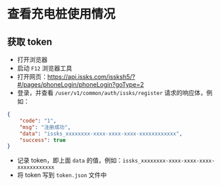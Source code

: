 # 查看充电桩使用情况

## 获取 token

* 打开浏览器
* 启动 `F12` 浏览器工具
* 打开网页：https://api.issks.com/issksh5/?#/pages/phoneLogin/phoneLogin?goType=2
* 登录，并查看 `/user/v1/common/auth/issks/register` 请求的响应体，例如：
```json
{
    "code": "1",
    "msg": "注册成功",
    "data": "issks_xxxxxxxx-xxxx-xxxx-xxxx-xxxxxxxxxxxx",
    "success": true
}
```
* 记录 token，即上面 `data` 的值，例如：`issks_xxxxxxxx-xxxx-xxxx-xxxx-xxxxxxxxxxxx`
* 将 token 写到 `token.json` 文件中
